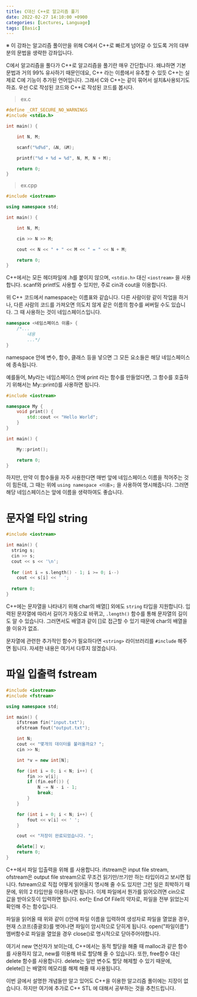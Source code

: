 ```yaml
---
title: C대신 C++로 알고리즘 풀기
date: 2022-02-27 14:10:00 +0900
categories: [Lectures, Language]
tags: [Basic]
---
```


※ 이 강좌는 알고리즘 풀이만을 위해 C에서 C++로 빠르게 넘어갈 수 있도록 거의 대부분의 문법을 생략한 강좌입니다.

C에서 알고리즘을 풀다가 C++로 알고리즘을 풀기란 매우 간단합니다. 왜냐하면 기본 문법과 거의 99% 유사하기 때문인데요, C++ 라는 이름에서 유추할 수 있듯 C++는 실제로 C에 기능이 추가된 언어입니다. 그래서 C와 C++는 같이 묶어서 설치&사용되기도 하죠. 우선 C로 작성된 코드와 C++로 작성된 코드를 봅시다.

> ex.c

```c
#define _CRT_SECURE_NO_WARNINGS
#include <stdio.h>

int main() {

	int N, M;

	scanf("%d%d", &N, &M);

	printf("%d + %d = %d", N, M, N + M);

	return 0;
}
```

> ex.cpp

```cpp
#include <iostream>

using namespace std;

int main() {

	int N, M;

	cin >> N >> M;

	cout << N << " + " << M << " = " << N + M;

	return 0;
}
```

C++에서는 모든 헤더파일에 .h를 붙이지 않으며, `<stdio.h>` 대신 `<iostream>` 을 사용합니다. scanf와 printf도 사용할 수 있지만, 주로 cin과 cout을 이용합니다.

위 C++ 코드에서 namespace는 이름표와 같습니다. 다른 사람이랑 같이 작업을 하거나, 다른 사람의 코드를 가져오면 의도치 않게 같은 이름의 함수를 써버릴 수도 있습니다. 그 때 사용하는 것이 네임스페이스입니다.

```cpp
namespace <네임스페이스 이름> {
	/*...
    	내용
    	...*/
}
```

namespace 안에 변수, 함수, 클래스 등을 넣으면 그 모든 요소들은 해당 네임스페이스에 종속됩니다.

예를들어, My라는 네임스페이스 안에 print 라는 함수를 만들었다면, 그 함수를 호출하기 위해서는 My::print()를 사용하면 됩니다.

```cpp
#include <iostream>

namespace My {
	void print() {
		std::cout << "Hello World";
	}
}

int main() {

	My::print();

	return 0;
}
```

하지만, 만약 이 함수들을 자주 사용한다면 매번 앞에 네임스페이스 이름을 적어주는 것이 힘든데, 그 때는 위에 `using namespace <이름>;` 을 사용하여 명시해줍니다. 그러면 해당 네임스페이스는 앞에 이름을 생략하여도 좋습니다.

# 문자열 타입 **string**

```cpp
#include <iostream>

int main() {
  string s;
  cin >> s;
  cout << s << '\n';
  
  for (int i = s.length() - 1; i >= 0; i--)
    cout << s[i] << ' ';
    
  return 0;
}
```

C++에는 문자열을 나타내기 위해 char의 배열[] 외에도 `string` 타입을 지원합니다. 입력된 문자열에 따라서 길이가 자동으로 바뀌고, `.length()` 함수를 통해 문자열의 길이도 알 수 있습니다. 그러면서도 배열과 같이 []로 접근할 수 있기 때문에 char의 배열을 쓸 이유가 없죠.

문자열에 관련한 추가적인 함수가 필요하다면 `<string>` 라이브러리를 `#include` 해주면 됩니다. 자세한 내용은 여기서 다루지 않겠습니다.


# 파일 입출력 **fstream**

```cpp
#include <iostream>
#include <fstream>

using namespace std;

int main() {
    ifstream fin("input.txt");
    ofstream fout("output.txt");

    int N;
    cout << "몇개의 데이터를 불러올까요? ";
    cin >> N;

    int *v = new int[N];

    for (int i = 0; i < N; i++) {
        fin >> v[i];
        if (fin.eof()) {
            N -= N - i - 1;
            break;
        }
    }

    for (int i = 0; i < N; i++) {
        fout << v[i] << ' ';
    }

    cout << "저장이 완료되었습니다. ";

    delete[] v;
    return 0;
}
```

C++에서 파일 입출력을 위해 <fstream> 를 사용합니다. ifstream은 input file stream, ofstream은 output file stream으로 무조건 읽기만/쓰기만 하는 타입이라고 보시면 됩니다. fstream으로 직접 어떻게 읽어올지 명시해 줄 수도 있지만 그런 일은 희박하기 때문에, 위의 2 타입만을 이용하시면 됩니다. 이제 파일에서 뭔가를 읽어오려면 cin으로 값을 받아오듯이 입력하면 됩니다. eof는 End Of File의 약자로, 파일을 전부 읽었는지 확인해 주는 함수입니다.

파일을 읽어올 때 위와 같이 ()안에 파일 이름을 입력하여 생성자로 파일을 열었을 경우, 현재 스코프(중괄호)를 벗어나면 파일이 암시적으로 닫히게 됩니다. open("파일이름") 멤버함수로 파일을 열었을 경우 close()로 명시적으로 닫아주어야합니다.

여기서 new 연산자가 보이는데, C++에서는 동적 할당을 해줄 때 malloc과 같은 함수를 사용하지 않고, new를 이용해 바로 할당해 줄 수 있습니다. 또한, free함수 대신 delete 함수를 사용합니다. delete는 일반 변수도 할당 해제할 수 있기 때문에, delete[] 는 배열의 메모리를 해제 해줄 때 사용됩니다.

이번 글에서 설명한 개념들만 알고 있어도 C++을 이용한 알고리즘 풀이에는 지장이 없습니다. 하지만 여기에 추가로 C++ STL 에 대해서 공부하는 것을 추천드립니다.
